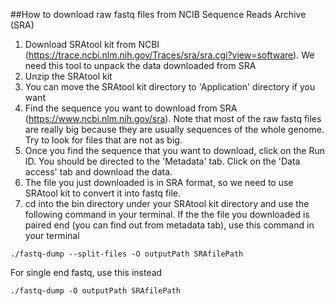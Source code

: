 ##How to download raw fastq files from NCIB Sequence Reads Archive (SRA)
1. Download SRAtool kit from NCBI (https://trace.ncbi.nlm.nih.gov/Traces/sra/sra.cgi?view=software). We need this tool
to unpack the data downloaded from SRA
2. Unzip the SRAtool kit
3. You can move the SRAtool kit directory to 'Application' directory if you want
4. Find the sequence you want to download from SRA (https://www.ncbi.nlm.nih.gov/sra). Note that
most of the raw fastq files are really big because they are usually sequences of the 
whole genome. Try to look for files that are not as big.
5. Once you find the sequence that you want to download, click on the Run ID. You should be directed
to the 'Metadata' tab. Click on the 'Data access' tab and download the data.
6. The file you just downloaded is in SRA format, so we need to use
SRAtool kit to convert it into fastq file.
7. cd into the bin directory under your SRAtool kit directory and use the following command in your terminal. If the
the file you downloaded is paired end (you can find out from metadata tab), use
this command in your terminal
```shell script
./fastq-dump --split-files -O outputPath SRAfilePath
```
For single end fastq, use this instead
```shell script
./fastq-dump -O outputPath SRAfilePath
```



